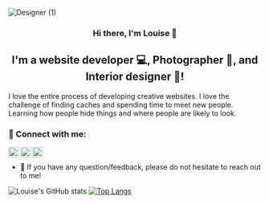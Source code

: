  
![Designer (1)](https://user-images.githubusercontent.com/77670525/175287582-1d188c37-1767-4534-9763-366daaf05a14.png)

<h3 align="center">
Hi there, I'm Louise</a> 👋
</h3>

<h2 align="center">
I'm a website developer 💻, Photographer 📸, and  Interior designer 🎨!
</h2> 

I love the entire process of developing creative websites. I love the challenge of finding caches and spending time to meet new people. Learning how people hide things and where people are likely to look.

### 🤝 Connect with me:

<a href="https://www.linkedin.com/in/louise-van-staveren-5727b723b/"><img align="left" src="https://raw.githubusercontent.com/yushi1007/yushi1007/main/images/linkedin.svg" alt="Louise van Staveren | LinkedIn" width="21px"/></a>
<a href="https://www.instagram.com/louisevsx_/"><img align="left" src="https://raw.githubusercontent.com/yushi1007/yushi1007/main/images/instagram.svg" alt="louisevsx | Instagram" width="21px"/></a>
<a href="https://medium.com/@louisevs"><img align="left" src="https://raw.githubusercontent.com/yushi1007/yushi1007/main/images/medium.svg" alt="louisevs | Medium" width="21px"/></a>
</br>
- 💬 If you have any question/feedback, please do not hesitate to reach out to me!





![Louise's GitHub stats](https://github-readme-stats.vercel.app/api?username=LouisevS&show_icons=true&theme=omni)
[![Top Langs](https://github-readme-stats.vercel.app/api/top-langs/?username=LouisevS&show_icons=true&theme=omni)](https://github.com/LouisevS)

